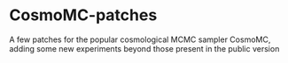 # CosmoMC-patches
A few patches for the popular cosmological MCMC sampler CosmoMC, adding some new experiments beyond those present in the public version
